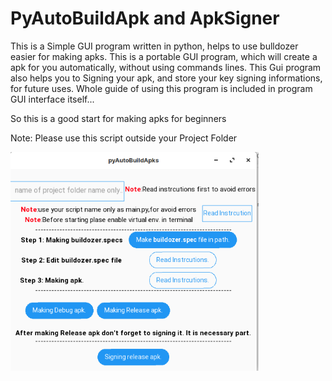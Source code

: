 # PyAutoBuildApk and ApkSigner

This is a Simple GUI program written in python, helps to use bulldozer easier for making apks. This is a portable GUI program, which will create a apk for you automatically, without using commands lines.
This Gui program also helps you to Signing your apk, and store your key signing informations, for future uses.
Whole guide of using this program is included in program GUI interface itself...

So this is a good start for making apks for beginners

Note: Please use this script outside your Project Folder

<img align='middle' height="350" src="https://raw.githubusercontent.com/MohitDevli/PyAutoBuildApk/main/screenshots/Screenshot%20from%202020-12-04%2019-14-16.png"/> 
